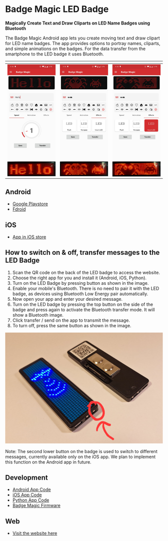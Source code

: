 # Badge Magic LED Badge

**Magically Create Text and Draw Cliparts on LED Name Badges using Bluetooth**

The Badge Magic Android app lets you create moving text and draw clipart for LED name badges. The app provides options to portray names, cliparts, and simple animations on the badges. For the data transfer from the smartphone to the LED badge it uses Bluetooth.

| <!-- -->    | <!-- -->    | <!-- -->    |
|-------------|-------------|-------------|
| <img src="./img/screen-1.jpg" width="288" /> <img src="./img/screen-1-hard.png" width="288" /> | <img src="./img/screen-2.jpg" width="288" /> <img src="./img/screen-2-hard.png" width="288" /> | <img src="./img/screen-3.jpg" width="288" /> <img src="./img/screen-3-hard.png" width="288" /> |


## Android

* [Google Playstore](https://play.google.com/store/apps/details?id=org.fossasia.badgemagic)
* [Fdroid](https://f-droid.org/en/packages/org.fossasia.badgemagic/)

## iOS

* [App in iOS store](https://apps.apple.com/us/app/led-badge/id1461761458)

## How to switch on & off, transfer messages to the LED Badge

1. Scan the QR code on the back of the LED badge to access the website. 
2. Choose the right app for you and install it (Android, iOS, Python).
3. Turn on the LED Badge by pressing button as shown in the image.
4. Enable your mobile's Bluetooth. There is no need to pair it with the LED badge, as devices using Bluetooth Low Energy pair automatically.
5. Now open your app and enter your desired message.
6. Turn on the LED badge by pressing the top button on the side of the badge and press again to activate the Bluetooth transfer mode. It will show a Bluetooth image.
7. Click transfer / send on the app to transmit the message.
8. To turn off, press the same button as shown in the image.

![badgemagic](/img/badgemagic.jpg)

Note: The second lower button on the badge is used to switch to different messages, currently available only on the iOS app. We plan to implement this function on the Android app in future.

## Development

* [Android App Code](https://github.com/fossasia/badge-magic-android)
* [iOS App Code](https://github.com/fossasia/badge-magic-iOS)
* [Python App Code](https://github.com/fossasia/led-name-badge-ls32)
* [Badge Magic Firmware](https://github.com/fossasia/badgemagic-firmware)

## Web

* [Visit the website here](https://badgemagic.fossasia.org)
